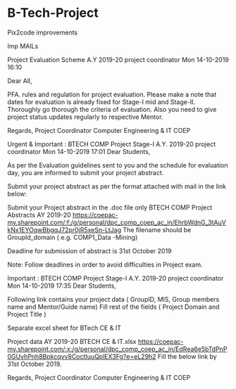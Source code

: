 # B-Tech-Project
Pix2code improvements


Imp MAILs

Project Evaluation Scheme A.Y 2019-20
project coordinator
Mon 14-10-2019 16:10

Dear All,

PFA. rules and regulation for project evaluation. Please make a note that dates for evaluation is already fixed for  Stage-I mid and Stage-II. Thoroughly go thorough the criteria of evaluation. Also you need to give project status updates regularly to respective Mentor.




Regards,
Project Coordinator
Computer Engineering & IT
COEP


Urgent & Important : BTECH COMP Project Stage-I A.Y. 2019-20
project coordinator
Mon 14-10-2019 17:01
Dear Students,

As per the Evaluation guidelines sent to you and the schedule for evaluation day, you are informed to submit your project abstract.

Submit your project abstract as per the format attached with mail in the link below:

Submit your Project abstract in the .doc file only 
BTECH COMP Project Abstracts AY 2019-20
https://coepac-my.sharepoint.com/:f:/g/personal/dpc_comp_coep_ac_in/EhrbWdnG_3tAuVkNx1EYOqwBbgqJ72pr0jR5xeSn-LtJag
The filename should be GroupId_domain ( e.g.  COMP1_Data -Mining)

Deadline for submission of abstract  is 31st October 2019

Note: Follow deadlines in order to avoid difficulties in Project exam.



Important : BTECH COMP Project Stage-I A.Y. 2019-20
project coordinator
Mon 14-10-2019 17:35
Dear Students,

Following link contains your project data ( GroupID, MIS, Group members name and Mentor/Guide name)
Fill rest of the fields ( Project Domain and Project Title )

Separate excel sheet for BTech CE & IT

Project data AY 2019-20 BTECH CE & IT.xlsx
https://coepac-my.sharepoint.com/:x:/g/personal/dpc_comp_coep_ac_in/EdRea6e5bTdPnP0GUvhPnh8Bpkcqvv8CoctIuuQplEX3Fg?e=eL29h2
Fill the below link by 31st October 2019.



Regards,
Project Coordinator
Computer Engineering & IT
COEP
